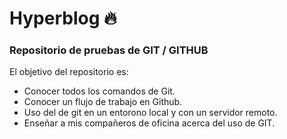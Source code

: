 # Hyperblog 🔥
### Repositorio de pruebas de GIT / GITHUB

El objetivo del repositorio es:
- Conocer todos los comandos de Git.
- Conocer un flujo de trabajo en Github.
- Uso del de git en un entorono local y con un servidor remoto.
- Enseñar a mis compañeros de oficina acerca del uso de GIT.
